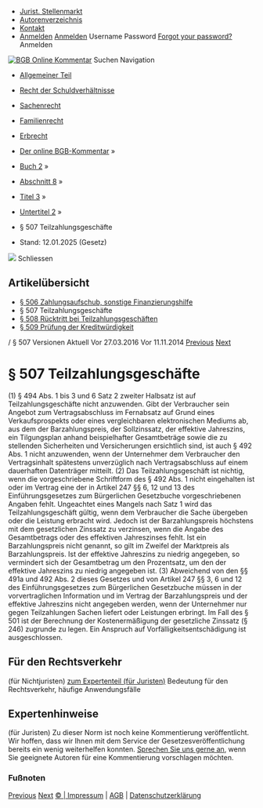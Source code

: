   * [Jurist. Stellenmarkt](https://bgb.kommentar.de/Buch-2/Abschnitt-8/Titel-3/Untertitel-2/</job-board> "Jurist. Stellenmarkt")
  * [Autorenverzeichnis](https://bgb.kommentar.de/Buch-2/Abschnitt-8/Titel-3/Untertitel-2/</Autorenverzeichnis> "Autorenverzeichnis")
  * [Kontakt](https://bgb.kommentar.de/Buch-2/Abschnitt-8/Titel-3/Untertitel-2/</Kontakt>)
  * [Anmelden](https://bgb.kommentar.de/Buch-2/Abschnitt-8/Titel-3/Untertitel-2/<#login> "show login form") [Anmelden](https://bgb.kommentar.de/Buch-2/Abschnitt-8/Titel-3/Untertitel-2/<#> "hide login form") Username Password
[Forgot your password?](https://bgb.kommentar.de/Buch-2/Abschnitt-8/Titel-3/Untertitel-2/</user/forgotpassword>) Anmelden 


[![BGB Online Kommentar](https://bgb.kommentar.de/extension/bgb/design/bgb/images/logo.png)](https://bgb.kommentar.de/Buch-2/Abschnitt-8/Titel-3/Untertitel-2/</> "BGB Online Kommentar")
Suchen
Navigation
  * [Allgemeiner Teil](https://bgb.kommentar.de/Buch-2/Abschnitt-8/Titel-3/Untertitel-2/</Buch-1>)
  * [Recht der Schuldverhältnisse](https://bgb.kommentar.de/Buch-2/Abschnitt-8/Titel-3/Untertitel-2/</Buch-2>)
  * [Sachenrecht](https://bgb.kommentar.de/Buch-2/Abschnitt-8/Titel-3/Untertitel-2/</Buch-3>)
  * [Familienrecht](https://bgb.kommentar.de/Buch-2/Abschnitt-8/Titel-3/Untertitel-2/</Buch-4>)
  * [Erbrecht](https://bgb.kommentar.de/Buch-2/Abschnitt-8/Titel-3/Untertitel-2/</Buch-5>)


  * [Der online BGB-Kommentar](https://bgb.kommentar.de/Buch-2/Abschnitt-8/Titel-3/Untertitel-2/</>) »
  * [Buch 2](https://bgb.kommentar.de/Buch-2/Abschnitt-8/Titel-3/Untertitel-2/</Buch-2>) »
  * [Abschnitt 8](https://bgb.kommentar.de/Buch-2/Abschnitt-8/Titel-3/Untertitel-2/</Buch-2/Abschnitt-8>) »
  * [Titel 3](https://bgb.kommentar.de/Buch-2/Abschnitt-8/Titel-3/Untertitel-2/</Buch-2/Abschnitt-8/Titel-3>) »
  * [Untertitel 2](https://bgb.kommentar.de/Buch-2/Abschnitt-8/Titel-3/Untertitel-2/</Buch-2/Abschnitt-8/Titel-3/Untertitel-2>) »
  * § 507 Teilzahlungsgeschäfte 
  * Stand: 12.01.2025 (Gesetz) 


![](https://vg01.met.vgwort.de/na/1c9909529ead4f509072c06d9081a7d5)
Schliessen 
## Artikelübersicht
  * [ § 506 Zahlungsaufschub, sonstige Finanzierungshilfe ](https://bgb.kommentar.de/Buch-2/Abschnitt-8/Titel-3/Untertitel-2/</Buch-2/Abschnitt-8/Titel-3/Untertitel-2/Zahlungsaufschub-sonstige-Finanzierungshilfe>)
  * § 507 Teilzahlungsgeschäfte 
  * [ § 508 Rücktritt bei Teilzahlungsgeschäften ](https://bgb.kommentar.de/Buch-2/Abschnitt-8/Titel-3/Untertitel-2/</Buch-2/Abschnitt-8/Titel-3/Untertitel-2/Ruecktritt-bei-Teilzahlungsgeschaeften>)
  * [ § 509 Prüfung der Kreditwürdigkeit ](https://bgb.kommentar.de/Buch-2/Abschnitt-8/Titel-3/Untertitel-2/</Buch-2/Abschnitt-8/Titel-3/Untertitel-2/Pruefung-der-Kreditwuerdigkeit>)


/ § 507 
Versionen  Aktuell Vor 27.03.2016 Vor 11.11.2014
[Previous](https://bgb.kommentar.de/Buch-2/Abschnitt-8/Titel-3/Untertitel-2/</Buch-2/Abschnitt-8/Titel-3/Untertitel-2/Zahlungsaufschub-sonstige-Finanzierungshilfe> "§ 506 Zahlungsaufschub, sonstige Finanzierungshilfe") [Next](https://bgb.kommentar.de/Buch-2/Abschnitt-8/Titel-3/Untertitel-2/</Buch-2/Abschnitt-8/Titel-3/Untertitel-2/Ruecktritt-bei-Teilzahlungsgeschaeften> "§ 508 Rücktritt bei Teilzahlungsgeschäften")
# § 507 Teilzahlungsgeschäfte
(1) § 494 Abs. 1 bis 3 und 6 Satz 2 zweiter Halbsatz ist auf Teilzahlungsgeschäfte nicht anzuwenden. Gibt der Verbraucher sein Angebot zum Vertragsabschluss im Fernabsatz auf Grund eines Verkaufsprospekts oder eines vergleichbaren elektronischen Mediums ab, aus dem der Barzahlungspreis, der Sollzinssatz, der effektive Jahreszins, ein Tilgungsplan anhand beispielhafter Gesamtbeträge sowie die zu stellenden Sicherheiten und Versicherungen ersichtlich sind, ist auch § 492 Abs. 1 nicht anzuwenden, wenn der Unternehmer dem Verbraucher den Vertragsinhalt spätestens unverzüglich nach Vertragsabschluss auf einem dauerhaften Datenträger mitteilt.
(2) Das Teilzahlungsgeschäft ist nichtig, wenn die vorgeschriebene Schriftform des § 492 Abs. 1 nicht eingehalten ist oder im Vertrag eine der in Artikel 247 §§ 6, 12 und 13 des Einführungsgesetzes zum Bürgerlichen Gesetzbuche vorgeschriebenen Angaben fehlt. Ungeachtet eines Mangels nach Satz 1 wird das Teilzahlungsgeschäft gültig, wenn dem Verbraucher die Sache übergeben oder die Leistung erbracht wird. Jedoch ist der Barzahlungspreis höchstens mit dem gesetzlichen Zinssatz zu verzinsen, wenn die Angabe des Gesamtbetrags oder des effektiven Jahreszinses fehlt. Ist ein Barzahlungspreis nicht genannt, so gilt im Zweifel der Marktpreis als Barzahlungspreis. Ist der effektive Jahreszins zu niedrig angegeben, so vermindert sich der Gesamtbetrag um den Prozentsatz, um den der effektive Jahreszins zu niedrig angegeben ist.
(3) Abweichend von den §§ 491a und 492 Abs. 2 dieses Gesetzes und von Artikel 247 §§ 3, 6 und 12 des Einführungsgesetzes zum Bürgerlichen Gesetzbuche müssen in der vorvertraglichen Information und im Vertrag der Barzahlungspreis und der effektive Jahreszins nicht angegeben werden, wenn der Unternehmer nur gegen Teilzahlungen Sachen liefert oder Leistungen erbringt. Im Fall des § 501 ist der Berechnung der Kostenermäßigung der gesetzliche Zinssatz (§ 246) zugrunde zu legen. Ein Anspruch auf Vorfälligkeitsentschädigung ist ausgeschlossen.
## Für den Rechtsverkehr 
(für Nichtjuristen)
[zum Expertenteil (für Juristen)](https://bgb.kommentar.de/Buch-2/Abschnitt-8/Titel-3/Untertitel-2/<#expertenhinweise>)
Bedeutung für den Rechtsverkehr, häufige Anwendungsfälle
## Expertenhinweise
(für Juristen)
Zu dieser Norm ist noch keine Kommentierung veröffentlicht. Wir hoffen, dass wir Ihnen mit dem Service der Gesetzesveröffentlichung bereits ein wenig weiterhelfen konnten. [Sprechen Sie uns gerne an](https://bgb.kommentar.de/Buch-2/Abschnitt-8/Titel-3/Untertitel-2/</Kontakt>), wenn Sie geeignete Autoren für eine Kommentierung vorschlagen möchten. 
### Fußnoten
[Previous](https://bgb.kommentar.de/Buch-2/Abschnitt-8/Titel-3/Untertitel-2/</Buch-2/Abschnitt-8/Titel-3/Untertitel-2/Zahlungsaufschub-sonstige-Finanzierungshilfe> "§ 506 Zahlungsaufschub, sonstige Finanzierungshilfe") [Next](https://bgb.kommentar.de/Buch-2/Abschnitt-8/Titel-3/Untertitel-2/</Buch-2/Abschnitt-8/Titel-3/Untertitel-2/Ruecktritt-bei-Teilzahlungsgeschaeften> "§ 508 Rücktritt bei Teilzahlungsgeschäften")
[© | Impressum](https://bgb.kommentar.de/Buch-2/Abschnitt-8/Titel-3/Untertitel-2/</Kontakt>) | [AGB](https://bgb.kommentar.de/Buch-2/Abschnitt-8/Titel-3/Untertitel-2/</AGB>) | [Datenschutzerklärung](https://bgb.kommentar.de/Buch-2/Abschnitt-8/Titel-3/Untertitel-2/</Datenschutzerklaerung-fuer-Leser>)
